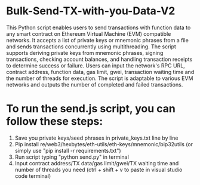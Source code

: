 # Bulk-Send-TX-with-you-Data-V2
This Python script enables users to send transactions with function data to any smart contract on Ethereum Virtual Machine (EVM) compatible networks. It accepts a list of private keys or mnemonic phrases from a file and sends transactions concurrently using multithreading. The script supports deriving private keys from mnemonic phrases, signing transactions, checking account balances, and handling transaction receipts to determine success or failure. Users can input the network's RPC URL, contract address, function data, gas limit, gwei, transaction waiting time and the number of threads for execution. The script is adaptable to various EVM networks and outputs the number of completed and failed transactions.

# To run the send.js script, you can follow these steps:
1. Save you private keys/seed phrases in private_keys.txt line by line
2. Pip install re/web3/hexbytes/eth-utils/eth-keys/mnemonic/bip32utils (or simply use "pip install -r requirements.txt")
3. Run script typing "python send.py" in terminal
4. Input contract address/TX data/gas limit/gwei/TX waiting time and number of threads you need (ctrl + shift + v to paste in visual studio code terminal)
